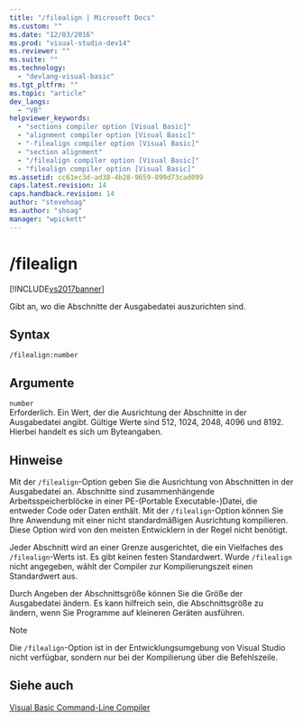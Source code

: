 ```yaml
---
title: "/filealign | Microsoft Docs"
ms.custom: ""
ms.date: "12/03/2016"
ms.prod: "visual-studio-dev14"
ms.reviewer: ""
ms.suite: ""
ms.technology: 
  - "devlang-visual-basic"
ms.tgt_pltfrm: ""
ms.topic: "article"
dev_langs: 
  - "VB"
helpviewer_keywords: 
  - "sections compiler option [Visual Basic]"
  - "alignment compiler option [Visual Basic]"
  - "-filealign compiler option [Visual Basic]"
  - "section alignment"
  - "/filealign compiler option [Visual Basic]"
  - "filealign compiler option [Visual Basic]"
ms.assetid: cc61ec3d-ad38-4b28-9659-099d73cad099
caps.latest.revision: 14
caps.handback.revision: 14
author: "stevehoag"
ms.author: "shoag"
manager: "wpickett"
---
```

# /filealign
[!INCLUDE[vs2017banner](../../../visual-basic/developing-apps/includes/vs2017banner.md)]

Gibt an, wo die Abschnitte der Ausgabedatei auszurichten sind.  
  
## Syntax  
  
```  
/filealign:number  
```  
  
## Argumente  
 `number`  
 Erforderlich.  Ein Wert, der die Ausrichtung der Abschnitte in der Ausgabedatei angibt.  Gültige Werte sind 512, 1024, 2048, 4096 und 8192.  Hierbei handelt es sich um Byteangaben.  
  
## Hinweise  
 Mit der `/filealign`\-Option geben Sie die Ausrichtung von Abschnitten in der Ausgabedatei an.  Abschnitte sind zusammenhängende Arbeitsspeicherblöcke in einer PE\-\(Portable Executable\-\)Datei, die entweder Code oder Daten enthält.  Mit der `/filealign`\-Option können Sie Ihre Anwendung mit einer nicht standardmäßigen Ausrichtung kompilieren. Diese Option wird von den meisten Entwicklern in der Regel nicht benötigt.  
  
 Jeder Abschnitt wird an einer Grenze ausgerichtet, die ein Vielfaches des `/filealign`\-Werts ist.  Es gibt keinen festen Standardwert.  Wurde `/filealign` nicht angegeben, wählt der Compiler zur Kompilierungszeit einen Standardwert aus.  
  
 Durch Angeben der Abschnittsgröße können Sie die Größe der Ausgabedatei ändern.  Es kann hilfreich sein, die Abschnittsgröße zu ändern, wenn Sie Programme auf kleineren Geräten ausführen.  
  
> [!NOTE]
>  Die `/filealign`\-Option ist in der Entwicklungsumgebung von Visual Studio nicht verfügbar, sondern nur bei der Kompilierung über die Befehlszeile.  
  
## Siehe auch  
 [Visual Basic Command\-Line Compiler](../../../visual-basic/reference/command-line-compiler/index.md)